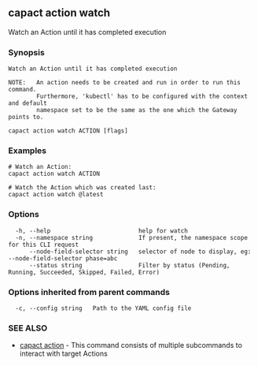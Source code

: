 ## capact action watch

Watch an Action until it has completed execution

### Synopsis


    Watch an Action until it has completed execution

    NOTE:   An action needs to be created and run in order to run this command.
            Furthermore, 'kubectl' has to be configured with the context and default
            namespace set to be the same as the one which the Gateway points to. 
    

```
capact action watch ACTION [flags]
```

### Examples

```
# Watch an Action:
capact action watch ACTION

# Watch the Action which was created last:
capact action watch @latest

```

### Options

```
  -h, --help                         help for watch
  -n, --namespace string             If present, the namespace scope for this CLI request
      --node-field-selector string   selector of node to display, eg: --node-field-selector phase=abc
      --status string                Filter by status (Pending, Running, Succeeded, Skipped, Failed, Error)
```

### Options inherited from parent commands

```
  -c, --config string   Path to the YAML config file
```

### SEE ALSO

* [capact action](capact_action.md)	 - This command consists of multiple subcommands to interact with target Actions

